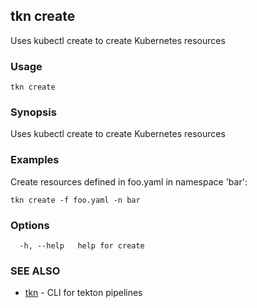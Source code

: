 ## tkn create

Uses kubectl create to create Kubernetes resources

### Usage

```
tkn create
```

### Synopsis

Uses kubectl create to create Kubernetes resources

### Examples

Create resources defined in foo.yaml in namespace 'bar':

	tkn create -f foo.yaml -n bar


### Options

```
  -h, --help   help for create
```

### SEE ALSO

* [tkn](tkn.md)	 - CLI for tekton pipelines

